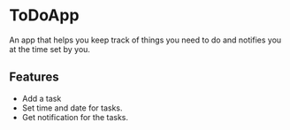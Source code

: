 # ToDoApp
An app that helps you keep track of things you need to do and notifies you at the time set by you.

## Features
- Add a task
- Set time and date for tasks.
- Get notification for the tasks.
